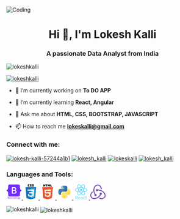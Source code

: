 <img align="center" alt="Coding" src="https://www.aalpha.net/wp-content/uploads/2020/12/full-stack-development.gif"  />

<h1 align="center">Hi 👋, I'm Lokesh Kalli</h1>
<h3 align="center">A passionate Data Analyst from India</h3>

<p align="left"> <img src="https://komarev.com/ghpvc/?username=lokeshkalli&label=Profile%20views&color=0e75b6&style=flat" alt="lokeshkalli" /> </p>

<p align="left"> <a href="https://github.com/ryo-ma/github-profile-trophy"><img src="https://github-profile-trophy.vercel.app/?username=lokeshkalli" alt="lokeshkalli" /></a> </p>

- 🔭 I’m currently working on **To DO APP**

- 🌱 I’m currently learning **React, Angular**

- 💬 Ask me about **HTML, CSS, BOOTSTRAP, JAVASCRIPT**

- 📫 How to reach me **lokeskalli@gmail.com**

<h3 align="left">Connect with me:</h3>
<p align="left">
<a href="https://linkedin.com/in/lokesh-kalli-57244a1b1" target="blank"><img align="center" src="https://raw.githubusercontent.com/rahuldkjain/github-profile-readme-generator/master/src/images/icons/Social/linked-in-alt.svg" alt="lokesh-kalli-57244a1b1" height="30" width="40" /></a>
<a href="https://instagram.com/lokesh_kalli" target="blank"><img align="center" src="https://raw.githubusercontent.com/rahuldkjain/github-profile-readme-generator/master/src/images/icons/Social/instagram.svg" alt="lokesh_kalli" height="30" width="40" /></a>
<a href="https://www.hackerrank.com/lokeskalli" target="blank"><img align="center" src="https://raw.githubusercontent.com/rahuldkjain/github-profile-readme-generator/master/src/images/icons/Social/hackerrank.svg" alt="lokeskalli" height="30" width="40" /></a>
<a href="https://auth.geeksforgeeks.org/user/lokesh_kalli" target="blank"><img align="center" src="https://raw.githubusercontent.com/rahuldkjain/github-profile-readme-generator/master/src/images/icons/Social/geeks-for-geeks.svg" alt="lokesh_kalli" height="30" width="40" /></a>
</p>

<h3 align="left">Languages and Tools:</h3>
<p align="left"> <a href="https://getbootstrap.com" target="_blank" rel="noreferrer"> <img src="https://raw.githubusercontent.com/devicons/devicon/master/icons/bootstrap/bootstrap-plain-wordmark.svg" alt="bootstrap" width="40" height="40"/> </a> <a href="https://www.w3schools.com/css/" target="_blank" rel="noreferrer"> <img src="https://raw.githubusercontent.com/devicons/devicon/master/icons/css3/css3-original-wordmark.svg" alt="css3" width="40" height="40"/> </a> <a href="https://www.w3.org/html/" target="_blank" rel="noreferrer"> <img src="https://raw.githubusercontent.com/devicons/devicon/master/icons/html5/html5-original-wordmark.svg" alt="html5" width="40" height="40"/> </a> <a href="https://www.python.org" target="_blank" rel="noreferrer"> <img src="https://raw.githubusercontent.com/devicons/devicon/master/icons/python/python-original.svg" alt="python" width="40" height="40"/> </a> <a href="https://reactjs.org/" target="_blank" rel="noreferrer"> <img src="https://raw.githubusercontent.com/devicons/devicon/master/icons/react/react-original-wordmark.svg" alt="react" width="40" height="40"/> </a> <a href="https://redux.js.org" target="_blank" rel="noreferrer"> <img src="https://raw.githubusercontent.com/devicons/devicon/master/icons/redux/redux-original.svg" alt="redux" width="40" height="40"/> </a> </p>

<p><img align="left" src="https://github-readme-stats.vercel.app/api/top-langs?username=lokeshkalli&show_icons=true&locale=en&layout=compact" alt="lokeshkalli" /></p>

<p>&nbsp;<img align="center" src="https://github-readme-stats.vercel.app/api?username=lokeshkalli&show_icons=true&locale=en" alt="lokeshkalli" /></p>
